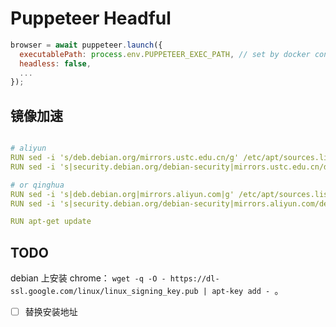 # Puppeteer Headful


```javascript
browser = await puppeteer.launch({
  executablePath: process.env.PUPPETEER_EXEC_PATH, // set by docker container
  headless: false,
  ...
});
```

## 镜像加速

```yml

# aliyun
RUN sed -i 's/deb.debian.org/mirrors.ustc.edu.cn/g' /etc/apt/sources.list
RUN sed -i 's|security.debian.org/debian-security|mirrors.ustc.edu.cn/debian-security|g' /etc/apt/sources.list

# or qinghua
RUN sed -i 's|deb.debian.org|mirrors.aliyun.com|g' /etc/apt/sources.list
RUN sed -i 's|security.debian.org/debian-security|mirrors.aliyun.com/debian-security|g' /etc/apt/sources.list

RUN apt-get update
```

## TODO

debian 上安装 chrome： `wget -q -O - https://dl-ssl.google.com/linux/linux_signing_key.pub | apt-key add - `。

- [ ] 替换安装地址
